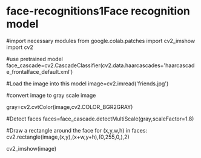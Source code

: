 # face-recognitions1Face recognition model

#import necessary modules
from google.colab.patches import cv2_imshow
import cv2

#use pretrained model
face_cascade=cv2.CascadeClassifier(cv2.data.haarcascades+'haarcascade_frontalface_default.xml')

#Load the image into this model
image=cv2.imread('friends.jpg')

#convert image to gray scale image

gray=cv2.cvtColor(image,cv2.COLOR_BGR2GRAY)

#Detect faces
faces=face_cascade.detectMultiScale(gray,scaleFactor=1.8)

#Draw a rectangle around the face
for (x,y,w,h) in faces:
  cv2.rectangle(image,(x,y),(x+w,y+h),(0,255,0,),2)

cv2_imshow(image)
